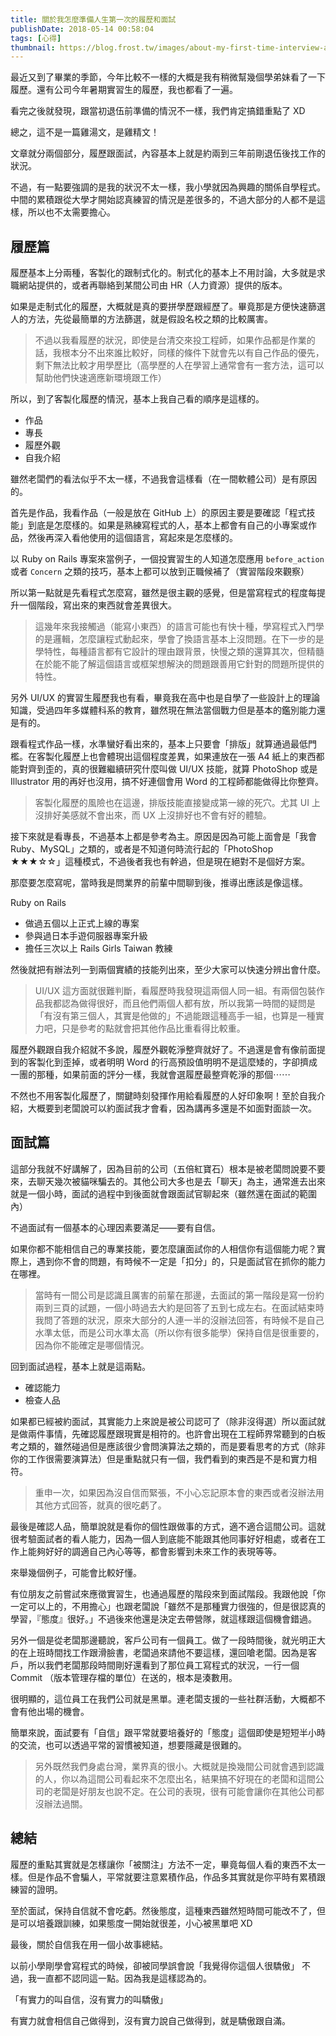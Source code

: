 ```yaml
---
title: 關於我怎麼準備人生第一次的履歷和面試
publishDate: 2018-05-14 00:58:04
tags: [心得]
thumbnail: https://blog.frost.tw/images/about-my-first-time-interview-and-resume/thumbnail.jpg
---
```


最近又到了畢業的季節，今年比較不一樣的大概是我有稍微幫幾個學弟妹看了一下履歷。還有公司今年暑期實習生的履歷，我也都看了一遍。

看完之後就發現，跟當初退伍前準備的情況不一樣，我們肯定搞錯重點了 XD

總之，這不是一篇雞湯文，是雞精文！

<!--more-->

文章就分兩個部分，履歷跟面試，內容基本上就是約兩到三年前剛退伍後找工作的狀況。

不過，有一點要強調的是我的狀況不太一樣，我小學就因為興趣的關係自學程式。中間的累積跟從大學才開始認真練習的情況是差很多的，不過大部分的人都不是這樣，所以也不太需要擔心。

## 履歷篇

履歷基本上分兩種，客製化的跟制式化的。制式化的基本上不用討論，大多就是求職網站提供的，或者再聯絡到某間公司由 HR（人力資源）提供的版本。

如果是走制式化的履歷，大概就是真的要拼學歷跟經歷了。畢竟那是方便快速篩選人的方法，先從最簡單的方法篩選，就是假設名校之類的比較厲害。

> 不過以我看履歷的狀況，即使是台清交來投工程師，如果作品都是作業的話，我根本分不出來誰比較好，同樣的條件下就會先以有自己作品的優先，剩下無法比較才用學歷比（高學歷的人在學習上通常會有一套方法，這可以幫助他們快速適應新環境跟工作）

所以，到了客製化履歷的情況，基本上我自己看的順序是這樣的。

* 作品
* 專長
* 履歷外觀
* 自我介紹

雖然老闆們的看法似乎不太一樣，不過我會這樣看（在一間軟體公司）是有原因的。

首先是作品，我看作品（一般是放在 GitHub 上）的原因主要是要確認「程式技能」到底是怎麼樣的。如果是熟練寫程式的人，基本上都會有自己的小專案或作品，然後再深入看他使用的這個語言，寫起來是怎麼樣的。

以 Ruby on Rails 專案來當例子，一個投實習生的人知道怎麼應用 `before_action` 或者 `Concern` 之類的技巧，基本上都可以放到正職候補了（實習階段來觀察）

所以第一點就是先看程式怎麼寫，雖然是很主觀的感覺，但是當寫程式的程度每提升一個階段，寫出來的東西就會差異很大。

> 這幾年來我接觸過（能寫小東西）的語言可能也有快十種，學寫程式入門學的是邏輯，怎麼讓程式動起來，學會了換語言基本上沒問題。在下一步的是學特性，每種語言都有它設計的理由跟背景，快慢之類的還算其次，但精髓在於能不能了解這個語言或框架想解決的問題跟善用它針對的問題所提供的特性。

另外 UI/UX 的實習生履歷我也有看，畢竟我在高中也是自學了一些設計上的理論知識，受過四年多媒體科系的教育，雖然現在無法當個戰力但是基本的鑑別能力還是有的。

跟看程式作品一樣，水準蠻好看出來的，基本上只要會「排版」就算通過最低門檻。在客製化履歷上也會體現出這個程度差異，如果連放在一張 A4 紙上的東西都能對齊到歪的，真的很難繼續研究什麼叫做 UI/UX 技能，就算 PhotoShop 或是 Illustrator 用的再好也沒用，搞不好連個會用 Word 的工程師都能做得比你整齊。

> 客製化履歷的風險也在這邊，排版技能直接變成第一線的死穴。尤其 UI 上沒排好美感就不會出來，而 UX 上沒排好也不會有好的體驗。

接下來就是看專長，不過基本上都是參考為主。原因是因為可能上面會是「我會 Ruby、MySQL」之類的，或者是不知道何時流行起的「PhotoShop ★★★☆☆」這種模式，不過後者我也有幹過，但是現在絕對不是個好方案。

那麼要怎麼寫呢，當時我是問業界的前輩中間聊到後，推導出應該是像這樣。

Ruby on Rails
* 做過五個以上正式上線的專案
* 參與過日本手遊伺服器專案升級
* 擔任三次以上 Rails Girls Taiwan 教練

然後就把有辦法列一到兩個實績的技能列出來，至少大家可以快速分辨出會什麼。

> UI/UX 這方面就很難判斷，看履歷時我發現這兩個人同一組。有兩個包裝作品我都認為做得很好，而且他們兩個人都有放，所以我第一時間的疑問是「有沒有第三個人，其實是他做的」不過能跟這種高手一組，也算是一種實力吧，只是參考的點就會把其他作品比重看得比較重。

履歷外觀跟自我介紹就不多說，履歷外觀乾淨整齊就好了。不過還是會有像前面提到的客製化到歪掉，或者明明 Word 的行高預設值明明不是這麼矮的，字卻擠成一團的那種，如果前面的評分一樣，我就會選履歷最整齊乾淨的那個⋯⋯

不然也不用客製化履歷了，關鍵時刻發揮作用給看履歷的人好印象啊！至於自我介紹，大概要到老闆說可以約面試我才會看，因為講再多還是不如面對面談一次。

## 面試篇

這部分我就不好講解了，因為目前的公司（五倍紅寶石）根本是被老闆問說要不要來，去聊天幾次被貓咪騙去的。其他公司大多也是去「聊天」為主，通常進去出來就是一個小時，面試的過程中到後面就會跟面試官聊起來（雖然還在面試的範圍內）

不過面試有一個基本的心理因素要滿足——要有自信。

如果你都不能相信自己的專業技能，要怎麼讓面試你的人相信你有這個能力呢？實際上，遇到你不會的問題，有時候不一定是「扣分」的，只是面試官在抓你的能力在哪裡。

> 當時有一間公司是認識且厲害的前輩在那邊，去面試的第一階段是寫一份約兩到三頁的試題，一個小時過去大約是回答了五到七成左右。在面試結束時我問了答題的狀況，原來大部分的人連一半的沒辦法回答，有時候不是自己水準太低，而是公司水準太高（所以你有很多能學）保持自信是很重要的，因為你不能確定是哪個情況。

回到面試過程，基本上就是這兩點。

* 確認能力
* 檢查人品

如果都已經被約面試，其實能力上來說是被公司認可了（除非沒得選）所以面試就是做兩件事情，先確認履歷跟現實是相符的。也許會出現在工程師界常聽到的白板考之類的，雖然碰過但是應該很少會問演算法之類的，而是要看思考的方式（除非你的工作很需要演算法）但是重點就只有一個，我們看到的東西是不是和實力相符。

> 重申一次，如果因為沒自信而緊張，不小心忘記原本會的東西或者沒辦法用其他方式回答，就真的很吃虧了。

最後是確認人品，簡單說就是看你的個性跟做事的方式，適不適合這間公司。這就很考驗面試者的看人能力，因為一個人到底能不能跟其他同事好好相處，或者在工作上能夠好好的調適自己內心等等，都會影響到未來工作的表現等等。

來舉幾個例子，可能會比較好懂。

有位朋友之前嘗試來應徵實習生，也通過履歷的階段來到面試階段。我跟他說「你一定可以上的，不用擔心」也跟老闆說「雖然不是那種實力很強的，但是很認真的學習，『態度』很好。」不過後來他還是決定去帶營隊，就這樣跟這個機會錯過。

另外一個是從老闆那邊聽說，客戶公司有一個員工。做了一段時間後，就光明正大的在上班時間找工作跟滑臉書，老闆過來請他不要這樣，還回嗆老闆。因為是客戶，所以我們老闆那段時間剛好還看到了那位員工寫程式的狀況，一行一個 Commit （版本管理存檔的單位）在送的，根本是湊數用。

很明顯的，這位員工在我們公司就是黑單。連老闆支援的一些社群活動，大概都不會有他出場的機會。

簡單來說，面試要有「自信」跟平常就要培養好的「態度」這個即使是短短半小時的交流，也可以透過平常的習慣被知道，想要隱藏是很難的。

> 另外既然我們身處台灣，業界真的很小。大概就是換幾間公司就會遇到認識的人，你以為這間公司看起來不怎麼出名，結果搞不好現在的老闆和這間公司的老闆是好朋友也說不定。在公司的表現，很有可能會讓你在其他公司都沒辦法過關。

## 總結

履歷的重點其實就是怎樣讓你「被關注」方法不一定，畢竟每個人看的東西不太一樣。但是作品不會騙人，平常就要注意累積作品，作品多其實就是你平時有累積跟練習的證明。

至於面試，保持自信就不會吃虧。然後態度，這種東西雖然短時間可能改不了，但是可以培養跟訓練，如果態度一開始就很差，小心被黑單吧 XD

最後，關於自信我在用一個小故事總結。

以前小學剛學會寫程式的時候，卻被同學誤會說「我覺得你這個人很驕傲」
不過，我一直都不認同這一點。因為我是這樣認為的。

「有實力的叫自信，沒有實力的叫驕傲」

有實力就會相信自己做得到，沒有實力說自己做得到，就是驕傲跟自滿。
